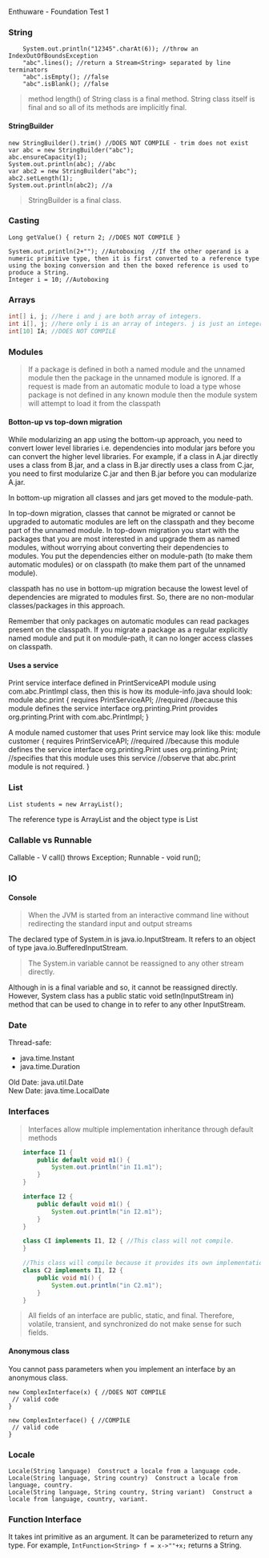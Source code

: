 Enthuware - Foundation Test 1

### String
        System.out.println("12345".charAt(6)); //throw an IndexOutOfBoundsException
        "abc".lines(); //return a Stream<String> separated by line terminators
        "abc".isEmpty(); //false
        "abc".isBlank(); //false

> method length() of String class is a final method. String class itself is final and so all of its methods are implicitly final.


#### StringBuilder

    new StringBuilder().trim() //DOES NOT COMPILE - trim does not exist
    var abc = new StringBuilder("abc");
    abc.ensureCapacity(1);
    System.out.println(abc); //abc
    var abc2 = new StringBuilder("abc");
    abc2.setLength(1);
    System.out.println(abc2); //a

> StringBuilder is a final class.

### Casting

    Long getValue() { return 2; //DOES NOT COMPILE }

    System.out.println(2+""); //Autoboxing  //If the other operand is a numeric primitive type, then it is first converted to a reference type using the boxing conversion and then the boxed reference is used to produce a String.
    Integer i = 10; //Autoboxing

### Arrays

```java
int[] i, j; //here i and j are both array of integers. 
int i[], j; //here only i is an array of integers. j is just an integer.
int[10] IA; //DOES NOT COMPILE
```

### Modules

> If a package is defined in both a named module and the unnamed module then the package in the unnamed module is ignored.
> If a request is made from an automatic module to load a type whose package is not defined in any known module then the module system will attempt to load it from the classpath


#### Botton-up vs top-down migration

While modularizing an app using the bottom-up approach, you need to convert lower level libraries i.e. dependencies into
modular jars before you can convert the higher level libraries. For example, if a class in A.jar directly uses a class
from B.jar, and a class in B.jar directly uses a class from C.jar, you need to first modularize C.jar and then B.jar
before you can modularize A.jar.

In bottom-up migration all classes and jars get moved to the module-path.

In top-down migration, classes that cannot be migrated or cannot be upgraded to automatic modules are left on the classpath and they become part of the unnamed module.
In top-down migration you start with the packages that you are most interested in and upgrade them as named modules,
without worrying about converting their dependencies to modules. You put the dependencies either on module-path (to make
them automatic modules) or on classpath (to make them part of the unnamed module).

classpath has no use in bottom-up migration because the lowest level of dependencies are migrated to modules first. 
So, there are no non-modular classes/packages in this approach.

Remember that only packages on automatic modules can read packages present on the classpath. 
If you migrate a package as a regular explicitly named module and put it on
module-path, it can no longer access classes on classpath.

#### Uses a service

Print service interface defined in PrintServiceAPI module using com.abc.PrintImpl class, then this is how its module-info.java should look: 
module abc.print { 
    requires PrintServiceAPI; //required //because this module defines the service interface org.printing.Print provides
    org.printing.Print with com.abc.PrintImpl; 
} 

A module named customer that uses Print service may look like this: 
module customer {
    requires PrintServiceAPI; //required //because this module defines the service interface org.printing.Print
    uses org.printing.Print; //specifies that this module uses this service //observe that abc.print module is not required.
}





### List

    List students = new ArrayList();

The reference type is ArrayList and the object type is List

### Callable vs Runnable

Callable - V call() throws Exception;
Runnable - void run();

### IO 


#### Console

> When the JVM is started from an interactive command line without redirecting the standard input and output streams

The declared type of System.in is java.io.InputStream. It refers to an object of type java.io.BufferedInputStream.

> The System.in variable cannot be reassigned to any other stream directly.

Although in is a final variable and so, it cannot be reassigned directly. However, System class has a public static void setIn(InputStream in) method that can be used to change in to refer to any other InputStream.



### Date

Thread-safe: 

* java.time.Instant
* java.time.Duration

Old Date: java.util.Date\
New Date: java.time.LocalDate


### Interfaces

> Interfaces allow multiple implementation inheritance through default methods

```java
    interface I1 {
        public default void m1() {
            System.out.println("in I1.m1");
        }
    }

    interface I2 {
        public default void m1() {
            System.out.println("in I2.m1");
        }
    }

    class CI implements I1, I2 { //This class will not compile.
    }

    //This class will compile because it provides its own implementation of m1. 
    class C2 implements I1, I2 {
        public void m1() {
            System.out.println("in C2.m1");
        }
    }
```

> All fields of an interface are public, static, and final. Therefore, volatile, transient, and synchronized do not make sense for such fields.


#### Anonymous class

You cannot pass parameters when you implement an interface by an anonymous class.

    new ComplexInterface(x) { //DOES NOT COMPILE 
     // valid code 
    }

    new ComplexInterface() { //COMPILE 
     // valid code 
    }


### Locale

    Locale(String language)  Construct a locale from a language code. 
    Locale(String language, String country)  Construct a locale from language, country. 
    Locale(String language, String country, String variant)  Construct a locale from language, country, variant.


### Function Interface

It takes int primitive as an argument. It can be parameterized to return any type. For example,
`IntFunction<String> f = x->""+x;` returns a String.


